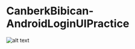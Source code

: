 # CanberkBibican-AndroidLoginUIPractice

![alt text](https://img.imageupload.net/2020/08/17/loginPageExample.png)

